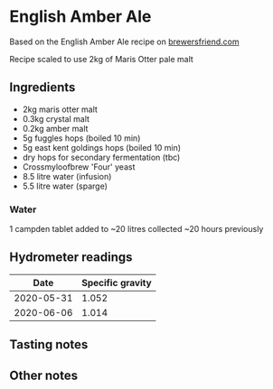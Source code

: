 # English Amber Ale

Based on the English Amber Ale recipe on [brewersfriend.com](https://www.brewersfriend.com/homebrew/recipe/view/491069/english-amber-ale-199-)

Recipe scaled to use 2kg of Maris Otter pale malt

## Ingredients

* 2kg maris otter malt
* 0.3kg crystal malt
* 0.2kg amber malt
* 5g fuggles hops (boiled 10 min)
* 5g east kent goldings hops (boiled 10 min)
* dry hops for secondary fermentation (tbc)
* Crossmyloofbrew 'Four' yeast
* 8.5 litre water (infusion)
* 5.5 litre water (sparge)

### Water

1 campden tablet added to ~20 litres collected ~20 hours previously

## Hydrometer readings

| Date       | Specific gravity |
| ---------- | ---------------- |
| 2020-05-31 | 1.052            |
| 2020-06-06 | 1.014            |


## Tasting notes

## Other notes
